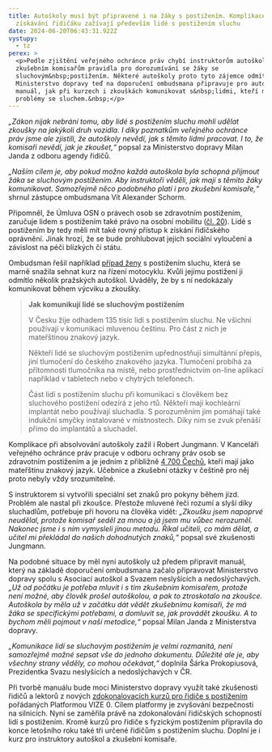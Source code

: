 ```yaml
---
title: Autoškoly musí být připravené i na žáky s postižením. Komplikace při
  získávání řidičáku zažívají především lidé s postižením sluchu
date: 2024-06-20T06:43:31.922Z
vystupy:
  - tz
perex: >
  <p>Podle zjištění veřejného ochránce práv chybí instruktorům autoškol a
  zkušebním komisařům pravidla pro dorozumívání se žáky se
  sluchovým&nbsp;postižením. Některé autoškoly proto tyto zájemce odmítají.
  Ministerstvo dopravy teď na doporučení ombudsmana připravuje pro autoškoly
  manuál, jak při kurzech i zkouškách komunikovat s&nbsp;lidmi, kteří mají
  problémy se sluchem.&nbsp;</p>
---
```

<p><em>&bdquo;Zákon nijak nebrání tomu, aby lidé s&nbsp;postižením sluchu mohli udělat zkoušky na jakýkoli druh vozidla. I díky poznatkům veřejného ochránce práv jsme ale zjistili, že autoškoly nevědí, jak s&nbsp;těmito lidmi pracovat. I to, že komisaři nevědí, jak je zkoušet,&ldquo; </em>popsal za Ministerstvo dopravy Milan Janda z odboru agendy řidičů.</p>

<p><em>&bdquo;Naším cílem je, aby pokud možno každá autoškola byla schopná přijmout žáka se sluchovým postižením. Aby instruktoři věděli, jak mají s&nbsp;těmito žáky komunikovat. Samozřejmě něco podobného platí i pro zkušební komisaře,&ldquo;</em> shrnul zástupce ombudsmana Vít Alexander Schorm.</p>

<p>Připomněl, že Úmluva OSN o právech osob se zdravotním postižením, zaručuje lidem s postižením také právo na osobní mobilitu (<a href="https://www.zakonyprolidi.cz/ms/2010-10#f5512010">čl. 20</a>). Lidé s postižením by tedy měli mít také rovný přístup k získání řidičského oprávnění. Jinak hrozí, že se bude prohlubovat jejich sociální vyloučení a závislost na péči blízkých či státu.</p>

<p>Ombudsman řešil například <a href="https://eso.ochrance.cz/Nalezene/Edit/10988">případ ženy</a> s&nbsp;postižením sluchu, která se marně snažila sehnat kurz na řízení motocyklu. Kvůli jejímu postižení ji odmítlo několik pražských autoškol. Uváděly, že by s&nbsp;ní nedokázaly komunikovat během výcviku a zkoušky.</p>

<blockquote>
<p><strong>Jak komunikují lidé se sluchovým postižením</strong></p>

<p>V&nbsp;Česku žije odhadem 135 tisíc lidí s postižením sluchu. Ne všichni používají v&nbsp;komunikaci mluvenou češtinu. Pro část z&nbsp;nich je mateřštinou znakový jazyk.</p>

<p>Někteří lidé se sluchovým postižením upřednostňují simultánní přepis, jiní tlumočení do českého znakového jazyka. Tlumočení probíhá za přítomnosti tlumočníka na místě, nebo prostřednictvím on-line aplikací například v tabletech nebo v chytrých telefonech.</p>

<p>Část lidí s&nbsp;postižením sluchu při komunikaci s člověkem bez sluchového postižení odezírá z jeho rtů. Někteří mají kochleární implantát nebo používají sluchadla. S&nbsp;porozuměním jim pomáhají také indukční smyčky instalované v&nbsp;místnostech. Díky nim se zvuk přenáší přímo do implantátů a sluchadel.</p>
</blockquote>

<p>Komplikace při absolvování autoškoly zažil i Robert Jungmann. V&nbsp;Kanceláři veřejného ochránce práv pracuje v&nbsp;odboru ochrany práv osob se zdravotním postižením a je jedním z&nbsp;přibližně <a href="https://www.statistikaamy.cz/wp-content/uploads/2022/08/1804220708.pdf">4 700 Čechů</a>, kteří mají jako mateřštinu znakový jazyk. Učebnice a zkušební otázky v&nbsp;češtině pro něj proto nebyly vždy srozumitelné.</p>

<p>S&nbsp;instruktorem si vytvořili speciální set znaků pro pokyny během jízd. Problém ale nastal při zkoušce. Přestože mluvené řeči rozumí a slyší díky sluchadlům, potřebuje při hovoru na člověka vidět: <em>&bdquo;Zkoušku jsem napoprvé neudělal, protože komisař seděl za mnou a já jsem mu vůbec nerozuměl. Nakonec jsme i s&nbsp;ním vymysleli jinou metodu. Říkal učiteli, co mám dělat, a učitel mi překládal do našich dohodnutých znaků,&ldquo; </em>popsal své zkušenosti Jungmann. &nbsp;</p>

<p>Na podobné situace by měl nyní autoškoly už předem připravit manuál, který na základě doporučení ombudsmana začalo připravovat Ministerstvo dopravy spolu s&nbsp;Asociací autoškol a Svazem neslyšících a nedoslýchavých. <em>&bdquo;Už od počátku je potřeba mluvit i s&nbsp;tím zkušebním komisařem, protože není možné, aby člověk prošel autoškolou, a pak to ztroskotalo na zkoušce. Autoškola by měla už v&nbsp;začátku dát vědět zkušebnímu komisaři, že má žáka se specifickými potřebami, a domluvit se, jak provádět zkoušku. A to bychom měli pojmout v&nbsp;naší metodice,&ldquo;</em> popsal Milan Janda z&nbsp;Ministerstva dopravy.</p>

<p><em>&bdquo;Komunikace lidí se sluchovým postižením je velmi rozmanitá, není samozřejmě možné sepsat vše do jednoho dokumentu. Důležité ale je, aby všechny strany věděly, co mohou očekávat,&ldquo;</em> doplnila Šárka Prokopiusová, Prezidentka Svazu neslyšících a nedoslýchavých v&nbsp;ČR.</p>

<p>Při tvorbě manuálu bude moci Ministerstvo dopravy využít také zkušenosti řidičů a lektorů z nových <a href="https://kurzy.platformavize0.cz/">zdokonalovacích&nbsp;kurzů pro řidiče s&nbsp;postižením</a> pořádaných Platformou VIZE 0. Cílem platformy je zvyšování bezpečnosti na silnicích. Nyní se zaměřila právě na zdokonalování řidičských schopností lidí s postižením. Kromě kurzů pro řidiče s&nbsp;fyzickým postižením připravila do konce letošního roku také tři určené řidičům s&nbsp;postižením sluchu. Doplní je i kurz pro instruktory autoškol a zkušební komisaře.</p>
